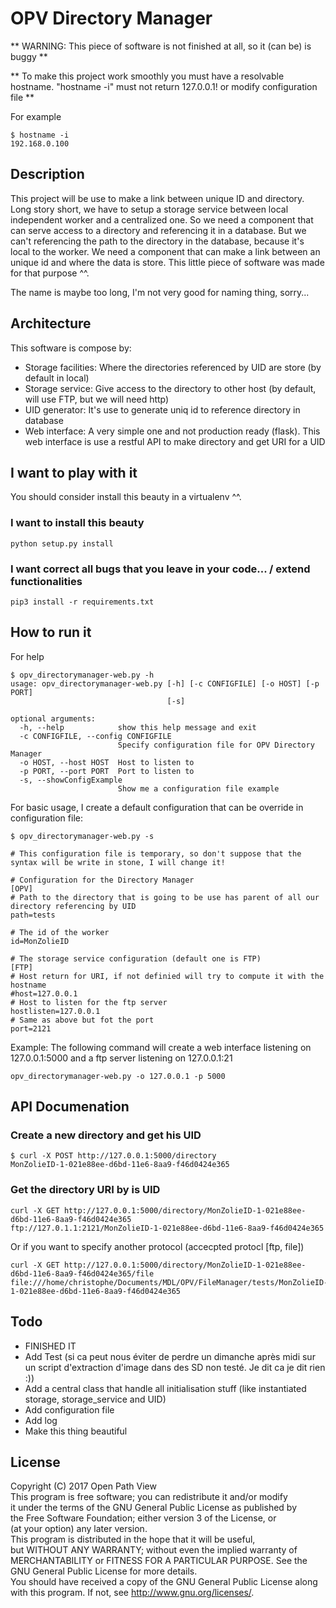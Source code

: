 # OPV Directory Manager

** WARNING: This piece of software is not finished at all, so it (can be) is buggy **

** To make this project work smoothly you must have a resolvable hostname. "hostname -i" must not return 127.0.0.1! or modify configuration file **

For example

```
$ hostname -i
192.168.0.100
```

## Description

This project will be use to make a link between unique ID and directory. Long story short, we have to setup a storage service between local independent worker and a centralized one. So we need a component that can serve access to a directory and referencing it in a database. But we can't referencing the path to the directory in the database, because it's local to the worker. We need a component that can make a link between an unique id and where the data is store. This little piece of software was made for that purpose ^^.

The name is maybe too long, I'm not very good for naming thing, sorry...

## Architecture

This software is compose by:

* Storage facilities: Where the directories referenced by UID are store (by default in local)
* Storage service: Give access to the directory to other host (by default, will use FTP, but we will need http)
* UID generator: It's use to generate uniq id to reference directory in database
* Web interface: A very simple one and not production ready (flask). This web interface is use a restful API to make directory and get URI for a UID

## I want to play with it

You should consider install this beauty in a virtualenv ^^.

### I want to install this beauty

```
python setup.py install
```

### I want correct all bugs that you leave in your code... / extend functionalities

```
pip3 install -r requirements.txt
```

## How to run it

For help
```
$ opv_directorymanager-web.py -h
usage: opv_directorymanager-web.py [-h] [-c CONFIGFILE] [-o HOST] [-p PORT]
                                   [-s]

optional arguments:
  -h, --help            show this help message and exit
  -c CONFIGFILE, --config CONFIGFILE
                        Specify configuration file for OPV Directory Manager
  -o HOST, --host HOST  Host to listen to
  -p PORT, --port PORT  Port to listen to
  -s, --showConfigExample
                        Show me a configuration file example
```

For basic usage, I create a default configuration that can be override in configuration file:
```
$ opv_directorymanager-web.py -s

# This configuration file is temporary, so don't suppose that the syntax will be write in stone, I will change it!

# Configuration for the Directory Manager
[OPV]
# Path to the directory that is going to be use has parent of all our directory referencing by UID
path=tests

# The id of the worker
id=MonZolieID

# The storage service configuration (default one is FTP)
[FTP]
# Host return for URI, if not definied will try to compute it with the hostname
#host=127.0.0.1
# Host to listen for the ftp server
hostlisten=127.0.0.1
# Same as above but fot the port
port=2121
```

Example: The following command will create a web interface listening on 127.0.0.1:5000 and a ftp server listening on 127.0.0.1:21

```
opv_directorymanager-web.py -o 127.0.0.1 -p 5000
```

## API Documenation

### Create a new directory and get his UID

```
$ curl -X POST http://127.0.0.1:5000/directory
MonZolieID-1-021e88ee-d6bd-11e6-8aa9-f46d0424e365
```

### Get the directory URI by is UID

```
curl -X GET http://127.0.0.1:5000/directory/MonZolieID-1-021e88ee-d6bd-11e6-8aa9-f46d0424e365
ftp://127.0.1.1:2121/MonZolieID-1-021e88ee-d6bd-11e6-8aa9-f46d0424e365
```
Or if you want to specify another protocol (accecpted protocl [ftp, file])
```
curl -X GET http://127.0.0.1:5000/directory/MonZolieID-1-021e88ee-d6bd-11e6-8aa9-f46d0424e365/file
file:///home/christophe/Documents/MDL/OPV/FileManager/tests/MonZolieID-1-021e88ee-d6bd-11e6-8aa9-f46d0424e365
```

## Todo

* FINISHED IT
* Add Test (si ca peut nous éviter de perdre un dimanche après midi sur un script d'extraction d'image dans des SD non testé. Je dit ca je dit rien :))
* Add a central class that handle all initialisation stuff (like instantiated storage, storage_service and UID)
* Add configuration file
* Add log
* Make this thing beautiful

## License

Copyright (C) 2017 Open Path View <br />
This program is free software; you can redistribute it and/or modify  <br />
it under the terms of the GNU General Public License as published by  <br />
the Free Software Foundation; either version 3 of the License, or  <br />
(at your option) any later version.  <br />
This program is distributed in the hope that it will be useful,  <br />
but WITHOUT ANY WARRANTY; without even the implied warranty of  <br />
MERCHANTABILITY or FITNESS FOR A PARTICULAR PURPOSE. See the  <br />
GNU General Public License for more details.  <br />
You should have received a copy of the GNU General Public License along  <br />
with this program. If not, see <http://www.gnu.org/licenses/>.  <br />


